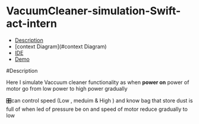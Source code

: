 # VacuumCleaner-simulation-Swift-act-intern
- [Description](#Description)
- [context Diagram](#context Diagram)
- [IDE](#IDE)
- [Demo](#Demo)

#Description
<p>Here I simulate Vaccuum cleaner functionality as when <strong>power on</strong> power of motor go from low power to high power gradually </p>
<p> 🎛can control speed (Low  , meduim & High ) and know bag that store dust is full of when led of pressure be on and speed of motor reduce gradually to low </p>
